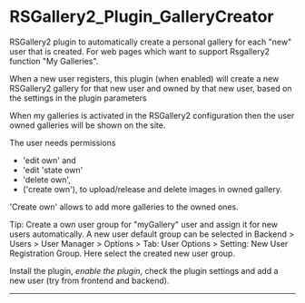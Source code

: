 # RSGallery2_Plugin_GalleryCreator
RSGallery2 plugin to automatically create a personal gallery for each "new" user that is created.
For web pages which want to support Rsgallery2 function "My Galleries". 

When a new user registers, this plugin (when enabled) will create a new RSGallery2 gallery for that new user and owned by that new user, based on the settings in the plugin parameters

When my galleries is activated in the RSGallery2 configuration then the user owned galleries will be shown on the site.

The user needs permissions
* 'edit own' and
* 'edit 'state own'
* 'delete own',
* ('create own'),
to upload/release and delete images in owned gallery.

'Create own' allows to add more galleries to the owned ones.  

Tip: Create a own user group for "myGallery" user and assign it for new users automatically.
A new user default group can be selected in  Backend > Users > User Manager > Options > Tab: User Options > Setting: New User Registration Group. Here select the created new user group.  

Install the plugin, *enable the plugin*, check the plugin settings and add a new user (try from frontend and backend).

---